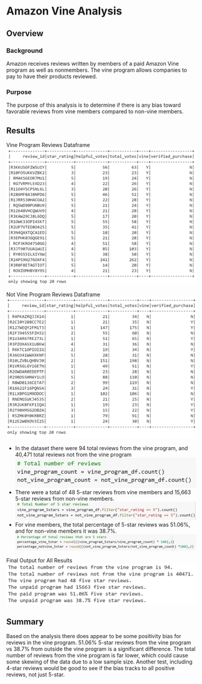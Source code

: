 # Amazon Vine Analysis

## Overview

### Background
Amazon receives reviews written by members of a paid Amazon Vine program as well as nonmembers. The vine program allows companies to pay to have their products reviewed.

### Purpose
The purpose of this analysis is to determine if there is any bias toward favorable reviews from vine members compared to non-vine members.

## Results
Vine Program Reviews Dataframe
![vine_program](Resources/vine_program_df.PNG)

Not Vine Program Reviews Dataframe
![not_vine_program](Resources/not_vine_program_df.PNG)
- In the dataset there were 94 total reviews from the vine program, and 40,471 total reviews not from the vine program
![total_reviews](Resources/total_reviews.PNG)
- There were a total of 48 5-star reviews from vine members and 15,663 5-star reviews from non-vine members.
![total_5star](Resources/total_5star.PNG)
- For vine members, the total percentage of 5-star reviews was 51.06%, and for non-vine members it was 38.7%.
![percemtage_5star](Resources/percentage_5star.PNG)

Final Output for All Results
![final_results](Resources/final_results.PNG)
## Summary
Based on the analysis there does appear to be some positivity bias for reviews in the vine program. 51.06% 5-star reviews from the vine program vs 38.7% from outside the vine program is a significant difference. The total number of reviews from the vine program is far lower, which could cause some skewing of the data due to a low sample size. Another test, including 4-star reviews would be good to see if the bias tracks to all positive reviews, not just 5-star. 
